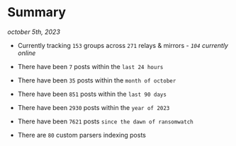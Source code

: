 
# Summary
_october 5th, 2023_

- Currently tracking `153` groups across `271` relays & mirrors - _`104` currently online_

- There have been `7` posts within the `last 24 hours`

- There have been `35` posts within the `month of october`

- There have been `851` posts within the `last 90 days`

- There have been `2930` posts within the `year of 2023`

- There have been `7621` posts `since the dawn of ransomwatch`

- There are `80` custom parsers indexing posts
